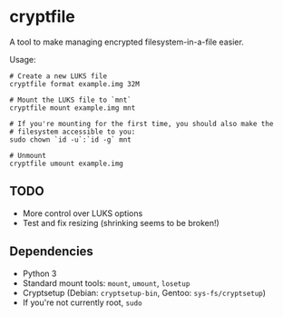# cryptfile

A tool to make managing encrypted filesystem-in-a-file easier.

Usage:

    # Create a new LUKS file
    cryptfile format example.img 32M

    # Mount the LUKS file to `mnt`
    cryptfile mount example.img mnt

    # If you're mounting for the first time, you should also make the
    # filesystem accessible to you:
    sudo chown `id -u`:`id -g` mnt

    # Unmount
    cryptfile umount example.img


## TODO

* More control over LUKS options
* Test and fix resizing (shrinking seems to be broken!)


## Dependencies

* Python 3
* Standard mount tools: `mount`, `umount`, `losetup`
* Cryptsetup (Debian: `cryptsetup-bin`, Gentoo: `sys-fs/cryptsetup`)
* If you're not currently root, `sudo`
